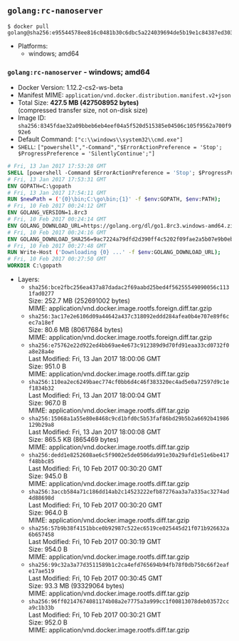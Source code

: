 ## `golang:rc-nanoserver`

```console
$ docker pull golang@sha256:e95544578ee816c0481b30c6dbc5a224039694de5b19e1c84387ed3033b3afdd
```

-	Platforms:
	-	windows; amd64

### `golang:rc-nanoserver` - windows; amd64

-	Docker Version: 1.12.2-cs2-ws-beta
-	Manifest MIME: `application/vnd.docker.distribution.manifest.v2+json`
-	Total Size: **427.5 MB (427508952 bytes)**  
	(compressed transfer size, not on-disk size)
-	Image ID: `sha256:8345fdae32a09bbeb6eb4eef04a5f520d515385e04506c105f9562a700f992e6`
-	Default Command: `["c:\\windows\\system32\\cmd.exe"]`
-	`SHELL`: `["powershell","-Command","$ErrorActionPreference = 'Stop'; $ProgressPreference = 'SilentlyContinue';"]`

```dockerfile
# Fri, 13 Jan 2017 17:53:28 GMT
SHELL [powershell -Command $ErrorActionPreference = 'Stop'; $ProgressPreference = 'SilentlyContinue';]
# Fri, 13 Jan 2017 17:53:31 GMT
ENV GOPATH=C:\gopath
# Fri, 13 Jan 2017 17:54:11 GMT
RUN $newPath = ('{0}\bin;C:\go\bin;{1}' -f $env:GOPATH, $env:PATH); 	Write-Host ('Updating PATH: {0}' -f $newPath); 	setx /M PATH $newPath;
# Fri, 10 Feb 2017 00:24:12 GMT
ENV GOLANG_VERSION=1.8rc3
# Fri, 10 Feb 2017 00:24:14 GMT
ENV GOLANG_DOWNLOAD_URL=https://golang.org/dl/go1.8rc3.windows-amd64.zip
# Fri, 10 Feb 2017 00:24:16 GMT
ENV GOLANG_DOWNLOAD_SHA256=9ac7224a79dfd2d390ff4c5202f09fae2a5b07e9b0ebf32913979635e7143383
# Fri, 10 Feb 2017 00:27:48 GMT
RUN Write-Host ('Downloading {0} ...' -f $env:GOLANG_DOWNLOAD_URL); 	Invoke-WebRequest -Uri $env:GOLANG_DOWNLOAD_URL -OutFile 'go.zip'; 		Write-Host ('Verifying sha256 ({0}) ...' -f $env:GOLANG_DOWNLOAD_SHA256); 	if ((Get-FileHash go.zip -Algorithm sha256).Hash -ne $env:GOLANG_DOWNLOAD_SHA256) { 		Write-Host 'FAILED!'; 		exit 1; 	}; 		Write-Host 'Expanding ...'; 	Expand-Archive go.zip -DestinationPath C:\; 		Write-Host 'Verifying install ("go version") ...'; 	go version; 		Write-Host 'Removing ...'; 	Remove-Item go.zip -Force; 		Write-Host 'Complete.';
# Fri, 10 Feb 2017 00:27:50 GMT
WORKDIR C:\gopath
```

-	Layers:
	-	`sha256:bce2fbc256ea437a87dadac2f69aabd25bed4f56255549090056c1131fad0277`  
		Size: 252.7 MB (252691002 bytes)  
		MIME: application/vnd.docker.image.rootfs.foreign.diff.tar.gzip
	-	`sha256:3ac17e2e6106d09a44642a437c318092eddd284afea0b4e707e89f6cec7a18ef`  
		Size: 80.6 MB (80617684 bytes)  
		MIME: application/vnd.docker.image.rootfs.foreign.diff.tar.gzip
	-	`sha256:e75762e22d922ed4bb69ae4e673c912389d9d70fd91eaa33cd0732f0a8e28a4e`  
		Last Modified: Fri, 13 Jan 2017 18:00:06 GMT  
		Size: 951.0 B  
		MIME: application/vnd.docker.image.rootfs.diff.tar.gzip
	-	`sha256:110ea2ec6249baec774cf0bb6d4c46f383320ec4ad5e0a72597d9c1ef1834b32`  
		Last Modified: Fri, 13 Jan 2017 18:00:04 GMT  
		Size: 967.0 B  
		MIME: application/vnd.docker.image.rootfs.diff.tar.gzip
	-	`sha256:15068a1a55e80e8468c9cd1bfd0c5b53faf86bd29b5b2a6692b41986129b29a8`  
		Last Modified: Fri, 13 Jan 2017 18:00:08 GMT  
		Size: 865.5 KB (865469 bytes)  
		MIME: application/vnd.docker.image.rootfs.diff.tar.gzip
	-	`sha256:dedd1e8252608ae6c5f9002e5de0506da991e30a29afd1e51e6be417f48bbc85`  
		Last Modified: Fri, 10 Feb 2017 00:30:20 GMT  
		Size: 945.0 B  
		MIME: application/vnd.docker.image.rootfs.diff.tar.gzip
	-	`sha256:3accb584a71c186dd14ab2c14523222efb87276aa3a7a335ac3274ad4d88698d`  
		Last Modified: Fri, 10 Feb 2017 00:30:20 GMT  
		Size: 964.0 B  
		MIME: application/vnd.docker.image.rootfs.diff.tar.gzip
	-	`sha256:57b9b38f4151bbce0b92987c522ec6519ce025445d21f071b926632a6b657458`  
		Last Modified: Fri, 10 Feb 2017 00:30:19 GMT  
		Size: 954.0 B  
		MIME: application/vnd.docker.image.rootfs.diff.tar.gzip
	-	`sha256:99c32a3a77d3511589b1c2ca4efd765694b94fb78f0db750c66f2eafe17ae519`  
		Last Modified: Fri, 10 Feb 2017 00:30:45 GMT  
		Size: 93.3 MB (93329064 bytes)  
		MIME: application/vnd.docker.image.rootfs.diff.tar.gzip
	-	`sha256:96ff02147674081174b08a2e7775a3a999cc1f00813078deb03572cca9c1b33b`  
		Last Modified: Fri, 10 Feb 2017 00:30:21 GMT  
		Size: 952.0 B  
		MIME: application/vnd.docker.image.rootfs.diff.tar.gzip
